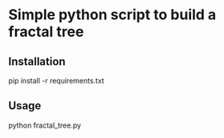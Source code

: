 # Simple python script to build a fractal tree 

## Installation
pip install -r requirements.txt

## Usage
python fractal_tree.py
